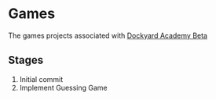 # Games

The games projects associated with [Dockyard Academy Beta](https://github.com/DockYard-Academy/beta_curriculum)  

## Stages
1. Initial commit  
2. Implement Guessing Game